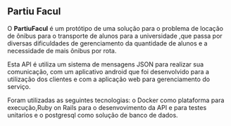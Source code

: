 ## Partiu Facul

O **PartiuFacul** é um protótipo de uma  solução para o problema  de locação de ônibus para o transporte de alunos para a universidade ,que passa  por diversas dificuldades de gerenciamento da quantidade de alunos e a necessidade de mais ônibus por rota.

Esta API é utiliza um sistema de mensagens JSON para realizar sua comunicação, com um aplicativo android que foi desenvolvido para a utilização dos clientes e com a aplicação web para gerenciamento do serviço.

Foram utilizadas as seguintes tecnologias: o Docker como plataforma para execução,Ruby on Rails para o desenvovimento da API e para testes unitarios e o postgresql como solução de banco de dados.
